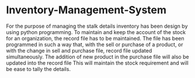 # Inventory-Management-System
For the purpose of managing the stalk details inventory has been design by using python programming.
To maintain and keep the account of the stock for an organization, the record file has to be maintained. The file has been programmed in such a way that, with the sell or purchase of a product, or with the change in sell and purchase file, record file updated simultaneously. The addition of new product in the purchase file will also be updated into the record file This will maintain the stock requirement and will be ease to tally the details.
